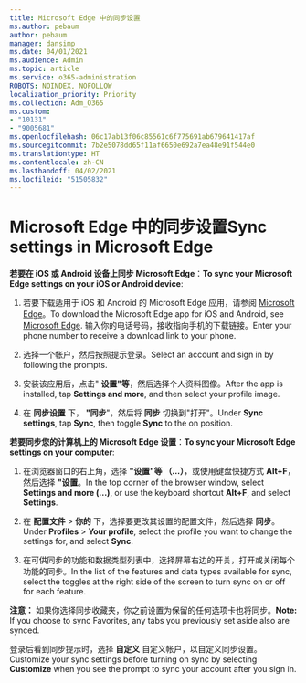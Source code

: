 ```yaml
---
title: Microsoft Edge 中的同步设置
ms.author: pebaum
author: pebaum
manager: dansimp
ms.date: 04/01/2021
ms.audience: Admin
ms.topic: article
ms.service: o365-administration
ROBOTS: NOINDEX, NOFOLLOW
localization_priority: Priority
ms.collection: Adm_O365
ms.custom:
- "10131"
- "9005681"
ms.openlocfilehash: 06c17ab13f06c85561c6f775691ab679641417af
ms.sourcegitcommit: 7b2e5078dd65f11af6650e692a7ea48e91f544e0
ms.translationtype: HT
ms.contentlocale: zh-CN
ms.lasthandoff: 04/02/2021
ms.locfileid: "51505832"
---
```

# <a name="sync-settings-in-microsoft-edge"></a><span data-ttu-id="90d58-102">Microsoft Edge 中的同步设置</span><span class="sxs-lookup"><span data-stu-id="90d58-102">Sync settings in Microsoft Edge</span></span>

<span data-ttu-id="90d58-103">**若要在 iOS 或 Android 设备上同步 Microsoft Edge**：</span><span class="sxs-lookup"><span data-stu-id="90d58-103">**To sync your Microsoft Edge settings on your iOS or Android device**:</span></span>

1. <span data-ttu-id="90d58-104">若要下载适用于 iOS 和 Android 的 Microsoft Edge 应用，请参阅 [Microsoft Edge](https://www.microsoft.com/edge?ocid=SMC-IA-4534424)。</span><span class="sxs-lookup"><span data-stu-id="90d58-104">To download the Microsoft Edge app for iOS and Android, see [Microsoft Edge](https://www.microsoft.com/edge?ocid=SMC-IA-4534424).</span></span> <span data-ttu-id="90d58-105">输入你的电话号码，接收指向手机的下载链接。</span><span class="sxs-lookup"><span data-stu-id="90d58-105">Enter your phone number to receive a download link to your phone.</span></span>

1. <span data-ttu-id="90d58-106">选择一个帐户，然后按照提示登录。</span><span class="sxs-lookup"><span data-stu-id="90d58-106">Select an account and sign in by following the prompts.</span></span>

1. <span data-ttu-id="90d58-107">安装该应用后，点击" **设置"等**，然后选择个人资料图像。</span><span class="sxs-lookup"><span data-stu-id="90d58-107">After the app is installed, tap **Settings and more**, and then select your profile image.</span></span>

1. <span data-ttu-id="90d58-108">在 **同步设置** 下， **"同步**"，然后将 **同步** 切换到"打开"。</span><span class="sxs-lookup"><span data-stu-id="90d58-108">Under **Sync settings**, tap **Sync**, then toggle **Sync** to the on position.</span></span> 

<span data-ttu-id="90d58-109">**若要同步您的计算机上的 Microsoft Edge 设置**：</span><span class="sxs-lookup"><span data-stu-id="90d58-109">**To sync your Microsoft Edge settings on your computer**:</span></span>

1. <span data-ttu-id="90d58-110">在浏览器窗口的右上角，选择 **"设置"等 （...）**，或使用键盘快捷方式 **Alt+F**，然后选择 **"设置**。</span><span class="sxs-lookup"><span data-stu-id="90d58-110">In the top corner of the browser window, select **Settings and more (...)**, or use the keyboard shortcut **Alt+F**, and select **Settings**.</span></span>

1. <span data-ttu-id="90d58-111">在 **配置文件** > **你的** 下，选择要更改其设置的配置文件，然后选择 **同步**。</span><span class="sxs-lookup"><span data-stu-id="90d58-111">Under **Profiles** > **Your profile**, select the profile you want to change the settings for, and select **Sync**.</span></span>

1. <span data-ttu-id="90d58-112">在可供同步的功能和数据类型列表中，选择屏幕右边的开关，打开或关闭每个功能的同步。</span><span class="sxs-lookup"><span data-stu-id="90d58-112">In the list of the features and data types available for sync, select the toggles at the right side of the screen to turn sync on or off for each feature.</span></span>

<span data-ttu-id="90d58-113">**注意：** 如果你选择同步收藏夹，你之前设置为保留的任何选项卡也将同步。</span><span class="sxs-lookup"><span data-stu-id="90d58-113">**Note:** If you choose to sync Favorites, any tabs you previously set aside also are synced.</span></span>

<span data-ttu-id="90d58-114">登录后看到同步提示时，选择 **自定义** 自定义帐户，以自定义同步设置。</span><span class="sxs-lookup"><span data-stu-id="90d58-114">Customize your sync settings before turning on sync by selecting **Customize** when you see the prompt to sync your account after you sign in.</span></span>